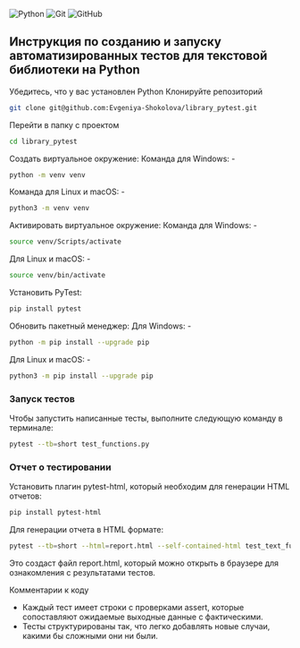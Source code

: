 ![Python](https://img.shields.io/badge/python-3670A0?style=for-the-badge&logo=python&logoColor=ffdd54)
![Git](https://img.shields.io/badge/git-%23F05033.svg?style=for-the-badge&logo=git&logoColor=white)
![GitHub](https://img.shields.io/badge/github-%23121011.svg?style=for-the-badge&logo=github&logoColor=white)


## Инструкция по созданию и запуску автоматизированных тестов для текстовой библиотеки на Python


Убедитесь, что у вас установлен Python
Клонируйте репозиторий
```bash
git clone git@github.com:Evgeniya-Shokolova/library_pytest.git
```
Перейти в папку с проектом
```bash
cd library_pytest
```
Создать виртуальное окружение:
   Команда для Windows: -
```bash
python -m venv venv
```
Команда для Linux и macOS: - 
```bash
python3 -m venv venv
```
Активировать виртуальное окружение:
   Команда для Windows: -
```bash
source venv/Scripts/activate
```
Для Linux и macOS: -
```bash
source venv/bin/activate
```
Установить PyTest:
```bash
pip install pytest
```
Обновить пакетный менеджер:
   Для Windows: -
```bash
python -m pip install --upgrade pip
```
Для Linux и macOS: -
```bash
python3 -m pip install --upgrade pip
```


### Запуск тестов

Чтобы запустить написанные тесты, выполните следующую команду в терминале:
```bash
pytest --tb=short test_functions.py
```

### Отчет о тестировании

Установить плагин pytest-html, который необходим для генерации HTML отчетов:
```bash
pip install pytest-html
```
Для генерации отчета в HTML формате:
```bash
pytest --tb=short --html=report.html --self-contained-html test_text_functions.py
```
Это создаст файл report.html, который можно открыть в браузере для ознакомления с результатами тестов.

Комментарии к коду

- Каждый тест имеет строки с проверками assert, которые сопоставляют ожидаемые выходные данные с фактическими.
- Тесты структурированы так, что легко добавлять новые случаи, какими бы сложными они ни были.

